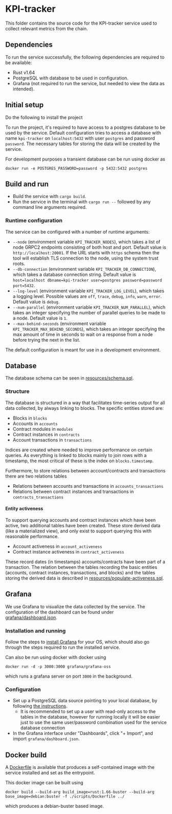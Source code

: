 # KPI-tracker

This folder contains the source code for the KPI-tracker service used to collect relevant metrics from the chain.

## Dependencies

To run the service successfully, the following dependencies are required to be available:

- Rust v1.64
- PostgreSQL with database to be used in configuration.
- Grafana (not required to run the service, but needed to view the data as intended).

## Initial setup

Do the following to install the project

To run the project, it's required to have access to a postgres database to be used by the service. Default configuration tries to access a database with name `kpi-tracker` on `localhost:5432` with user `postgres` and password `password`. The necessary tables for storing the data will be created by the service.

For development purposes a transient database can be run using docker as

`docker run -e POSTGRES_PASSWORD=password -p 5432:5432 postgres`

## Build and run

- Build the service with `cargo build`.
- Run the service in the terminal with `cargo run --` followed by any command line arguments required.

### Runtime configuration

The service can be configured with a number of runtime arguments:

- `--node` (environment variable `KPI_TRACKER_NODES`), which takes a list of node GRPC2 endpoints consisting of both host and port. Default value is `http://localhost:20001`. If the URL starts with `https` schema then the tool will establish TLS connection to the node, using the system trust roots.
- `--db-connection` (environment variable `KPI_TRACKER_DB_CONNECTION`), which takes a database connection string. Default value is `host=localhost dbname=kpi-tracker user=postgres password=password port=5432`.
- `--log-level` (environment variable `KPI_TRACKER_LOG_LEVEL`), which takes a logging level. Possible values are `off`, `trace`, `debug`, `info`, `warn`, `error`. Default value is `debug`.
- `--num-parallel` (environment variable `KPI_TRACKER_NUM_PARALLEL`), which takes an integer specifying the number of parallel queries to be made to a node. Default value is `1`.
- `--max-behind-seconds` (environment variable `KPI_TRACKER_MAX_BEHIND_SECONDS`), which takes an integer specifying the max amount of time in seconds to wait on a response from a node before trying the next in the list.

The default configuration is meant for use in a development environment.

## Database

The database schema can be seen in [resources/schema.sql](./resources/schema.sql).

### Structure

The database is structured in a way that facilitates time-series output for all data collected, by always linking to blocks. The specific entities stored are:

- Blocks in `blocks`
- Accounts in `accounts`
- Contract modules in `modules`
- Contract instances in `contracts`
- Account transactions in `transactions`

Indices are created where needed to improve performance on certain queries. As everything is linked to blocks mainly to join rows with a timestamp, the most critical of these is the index on `blocks.timestamp`.

Furthermore, to store relations between account/contracts and transactions there are two relations tables

- Relations between accounts and transactions in `accounts_transactions`
- Relations between contract instances and transactions in `contracts_transactions`

#### Entity activeness

To support querying accounts and contract instances which have been active, two additional tables have been created. These store derived data (like a materialized view), and only exist to support querying this with reasonable performance.

- Account activeness in `account_activeness`
- Contract instance activeness in `contract_activeness`

These record dates (in timestamps) accounts/contracts have been part of a transaction. The relation between the tables recording the basic entities (accounts, contract instances, transactions, and blocks) and the tables storing the derived data is described in [resources/populate-activeness.sql](./resources/populate-activeness.sql).

## Grafana

We use Grafana to visualize the data collected by the service. The configuration of the dashboard can be found under [grafana/dashboard.json](./grafana/dashboard.json).

### Installation and running

Follow the steps to [install Grafana](https://grafana.com/docs/grafana/latest/setup-grafana/installation/) for your OS, which should also go through the steps required to run the installed service. 

Can also be run using docker with docker using

`docker run -d -p 3000:3000 grafana/grafana-oss`

which runs a grafana server on port `3000` in the background.

### Configuration

- Set up a PostgreSQL data source pointing to your local database, by following [the instructions](https://grafana.com/docs/grafana/latest/datasources/postgres/).
  - It is recommended to set up a user with read-only access to the tables in the database, however for running locally it will be easier just to use the same user/password combination used for the service database connection
- In the Grafana interface under "Dashboards", click "+ Import", and import `grafana/dashboard.json`.

## Docker build

A [Dockerfile](./Dockerfile) is available that produces a self-contained image with the service installed and set as the entrypoint.

This docker image can be built using
```
docker build --build-arg build_image=rust:1.66-buster --build-arg base_image=debian:buster -f ./scripts/Dockerfile ../
```
which produces a debian-buster based image.
